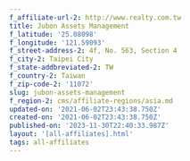 ```yaml
---
f_affiliate-url-2: http://www.realty.com.tw
title: Jubon Assets Management
f_latitude: '25.08098'
f_longitude: '121.59093'
f_street-address-2: 4f, No. 563, Section 4­
f_city-2: Taipei City­
f_state-addbreviated-2: TW­
f_country-2: Taiwan
f_zip-code-2: '11072'
slug: jubon-assets-management
f_region-2: cms/affiliate-regions/asia.md
updated-on: '2021-06-02T23:43:38.750Z'
created-on: '2021-06-02T23:43:38.750Z'
published-on: '2023-11-30T22:40:33.987Z'
layout: '[all-affiliates].html'
tags: all-affiliates
---
```



